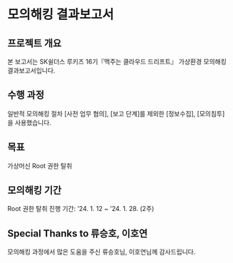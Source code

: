# 모의해킹 결과보고서

## 프로젝트 개요
본 보고서는 SK쉴더스 루키즈 16기『맥주는 클라우드 드리프트』 가상환경 모의해킹 결과보고서입니다.

## 수행 과정
일반적 모의해킹 절차 [사전 업무 협의], [보고 단계]를 제외한 [정보수집], [모의침투] 을 사용했습니다.

## 목표
가상머신 Root 권한 탈취

## 모의해킹 기간
Root 권한 탈취 진행 기간: ’24. 1. 12 ~ ’24. 1. 28. (2주)

## Special Thanks to 류승호, 이호연
모의해킹 과정에서 많은 도움을 주신 류승호님, 이호연님께 감사드립니다.
